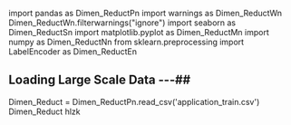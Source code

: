 import pandas as Dimen_ReductPn
import warnings as Dimen_ReductWn
Dimen_ReductWn.filterwarnings("ignore")
import seaborn as Dimen_ReductSn
import matplotlib.pyplot as Dimen_ReductMn
import numpy as Dimen_ReductNn
from sklearn.preprocessing import LabelEncoder as Dimen_ReductEn
## Loading Large Scale Data ---##
Dimen_Reduct = Dimen_ReductPn.read_csv('application_train.csv')
Dimen_Reduct
hlzk
